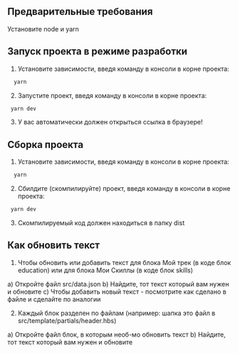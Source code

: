 ## Предварительные требования

Установите node и yarn

## Запуск проекта в режиме разработки

1) Установите  зависимости, введя команду в консоли в корне проекта:

```bash
  yarn
```

2) Запустите проект, введя команду в консоли в корне проекта:

```bash
 yarn dev
```

3) У вас автоматически должен открыться ссылка в браузере!

## Сборка проекта

1) Установите  зависимости, введя команду в консоли в корне проекта:

```bash
  yarn
```

2) Сбилдите (скомпилируйте) проект, введя команду в консоли в корне проекта:

```bash
 yarn dev
```

3) Скомпилируемый код должен находиться в папку dist

## Как обновить текст

1) Чтобы обновить или добавить текст для блока Мой трек (в коде блок education) или для блока Мои Скиллы (в коде блок skills)

a) Откройте файл src/data.json
b) Найдите, тот текст который вам нужен и обновите
с) Чтобы добавить новый текст - посмотрите как сделано в файле и сделайте по аналогии

2) Каждый блок разделен по файлам (например: шапка это файл в src/template/partials/header.hbs)

a) Откройте файл блок, в которым необ-мо обновить текст
b) Найдите, тот текст который вам нужен и обновите